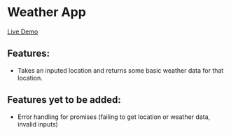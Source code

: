 # Weather App

<a href="https://63bdf80c6db87e0f9d4e3108--exquisite-fairy-31b5d9.netlify.app/" target="_blank">Live Demo</a>

## Features:

- Takes an inputed location and returns some basic weather data for that location.

## Features yet to be added:

- Error handling for promises (failing to get location or weather data, invalid inputs)
